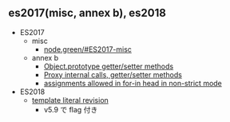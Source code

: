 ## es2017(misc, annex b), es2018

- ES2017
  - misc
    - [node.green/#ES2017-misc](http://node.green/#ES2017-misc)
  - annex b
    - [Object.prototype getter/setter methods](http://node.green/#ES2017-annex-b-Object-prototype-getter-setter-methods)
    - [Proxy internal calls, getter/setter methods](http://node.green/#ES2017-annex-b-Proxy-internal-calls--getter-setter-methods)
    - [assignments allowed in for-in head in non-strict mode](http://node.green/#ES2017-annex-b--assignments-allowed-in-for-in-head-in-non-strict-mode)
- ES2018
  - [template literal revision](http://node.green/#ES2018-features--template-literal-revision)
    - v5.9 で flag 付き
